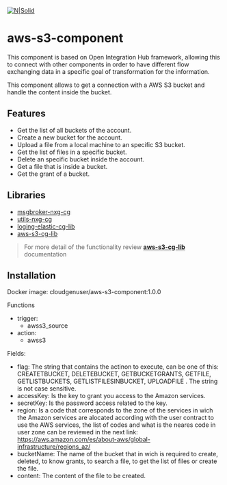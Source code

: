 [![N|Solid](https://cloudgensys.com/cg-demo/wp-content/uploads/2019/05/CG-Logo-01.png)](https://www.cloudgensys.com/)

# aws-s3-component

This component is based on Open Integration Hub framework, allowing this to connect with other components in order to have different flow exchanging data in a specific goal of transformation for the information.

This component allows to get a connection with a AWS S3 bucket and handle the content inside the bucket.

## Features

- Get the list of all buckets of the account.
- Create a new bucket for the account.
- Upload a file from a local machine to an specific S3 bucket.
- Get the list of files in a specific bucket.
- Delete an specific bucket inside the account.
- Get a file that is inside a bucket.
- Get the grant of a bucket.

## Libraries

- [msgbroker-nxg-cg](https://www.npmjs.com/package/msgbroker-nxg-cg)
- [utils-nxg-cg](https://www.npmjs.com/package/utils-nxg-cg)
- [loging-elastic-cg-lib](https://www.npmjs.com/package/loging-elastic-cg-lib)
- [aws-s3-cg-lib](https://www.npmjs.com/package/aws-s3-cg-lib)

> For more detail of the functionality review **[aws-s3-cg-lib](https://github.com/CloudGenUser/aws-s3-cg-lib/blob/main/README.md)** documentation

## Installation

Docker image: cloudgenuser/aws-s3-component:1.0.0

Functions
- trigger:
  - awss3_source
- action:
  - awss3

Fields:
- flag: The string that contains the actinon to execute, can be one of this: CREATETBUCKET, DELETEBUCKET, GETBUCKETGRANTS, GETFILE, GETLISTBUCKETS, GETLISTFILESINBUCKET, UPLOADFILE . The string is not case sensitive.
- accessKey: Is the key to grant you access to the Amazon services.
- secretKey: Is the password access related to the key.
- region: Is a code that corresponds to the zone of the services in wich the Amazon services are alocated according with the user contract to use the AWS services, the list of codes and what is the neares code in user zone can be reviewed in the next link: https://aws.amazon.com/es/about-aws/global-infrastructure/regions_az/
- bucketName: The name of the bucket that in wich is required to create, deleted, to know grants, to search a file, to get the list of files or create the file.
- content: The content of the file to be created.
